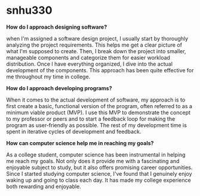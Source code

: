 # snhu330

**How do I approach designing software?**

when I'm assigned a software design project, I usually start by thoroughly analyzing the project requirements. This helps me get a clear picture of what I'm supposed to create. Then, I break down the project into smaller, manageable components and categorize them for easier workload distribution. Once I have everything organized, I dive into the actual development of the components. This approach has been quite effective for me throughout my time in college.

**How do I approach developing programs?**

When it comes to the actual development of software, my approach is to first create a basic, functional version of the program, often referred to as a minimum viable product (MVP). I use this MVP to demonstrate the concept to my professor or peers and to start a feedback loop for making the program as user-friendly as possible. The rest of my development time is spent in iterative cycles of development and feedback.

**How can computer science help me in reaching my goals?**

As a college student, computer science has been instrumental in helping me reach my goals. Not only does it provide me with a fascinating and enjoyable subject to study, but it also offers promising career opportunities. Since I started studying computer science, I've found that I genuinely enjoy waking up and going to class each day. It has made my college experience both rewarding and enjoyable.

